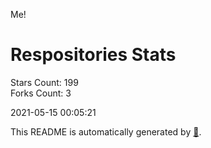 Me!

# Respositories Stats
Stars Count: 199  
Forks Count: 3

2021-05-15 00:05:21  

This README is automatically generated by [🐰](https://github.com/rnitta/rnitta).
